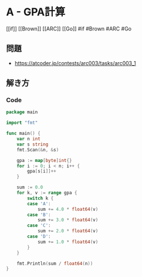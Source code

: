 # A - GPA計算
[[if]] [[Brown]] [[ARC]] [[Go]]
#if #Brown #ARC #Go 

## 問題
- https://atcoder.jp/contests/arc003/tasks/arc003_1

## 解き方
### Code
```go
package main

import "fmt"

func main() {
	var n int
	var s string
	fmt.Scan(&n, &s)

	gpa := map[byte]int{}
	for i := 0; i < n; i++ {
		gpa[s[i]]++
	}

	sum := 0.0
	for k, v := range gpa {
		switch k {
		case 'A':
			sum += 4.0 * float64(v)
		case 'B':
			sum += 3.0 * float64(v)
		case 'C':
			sum += 2.0 * float64(v)
		case 'D':
			sum += 1.0 * float64(v)
		}
	}

	fmt.Println(sum / float64(n))
}
```